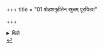 +++
title = "01 षोडशगृहीतेन स्रुचम् पूरयित्वा"

+++

<details><summary>थिते</summary>

1. having filled the Juhū (-ladle) with sixteen-times scooped ghee,[^1] (the Adhvaryu) offers the Vaiśvakarmaṇa libaions.[^2]  

[^1]: Cf. MS III.3.7; ŚB IX.9.2.6.  

[^2]: Cf. TS V.4.5.4.   </details>
